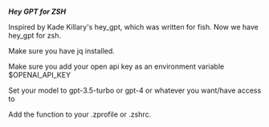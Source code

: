 ***Hey GPT for ZSH*** 

Inspired by Kade Killary's hey_gpt, which was written for fish.
Now we have hey_gpt for zsh.

Make sure you have jq installed.

Make sure you add your open api key as an environment variable $OPENAI_API_KEY

Set your model to gpt-3.5-turbo or gpt-4 or whatever you want/have access to

Add the function to your .zprofile or .zshrc.


